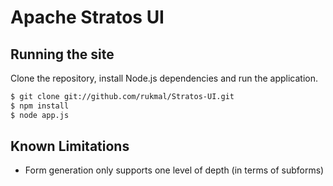 # Apache Stratos UI

## Running the site

Clone the repository, install Node.js dependencies and run the application.
```bash
$ git clone git://github.com/rukmal/Stratos-UI.git
$ npm install
$ node app.js
```

## Known Limitations

- Form generation only supports one level of depth (in terms of subforms)